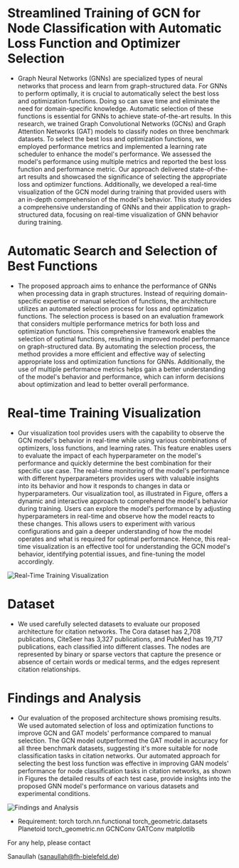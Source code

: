 # Streamlined Training of GCN for Node Classification with Automatic Loss Function and Optimizer Selection


- Graph Neural Networks (GNNs) are specialized types of neural networks that process and learn from graph-structured data. For GNNs to perform optimally, it is crucial to automatically select the best loss and optimization functions. Doing so can save time and eliminate the need for domain-specific knowledge. Automatic selection of these functions is essential for GNNs to achieve state-of-the-art results. In this research, we trained Graph Convolutional Networks (GCNs) and Graph Attention Networks (GAT) models to classify nodes on three benchmark datasets. To select the best loss and optimization functions, we employed performance metrics and implemented a learning rate scheduler to enhance the model's performance. We assessed the model's performance using multiple metrics and reported the best loss function and performance metric. Our approach delivered state-of-the-art results and showcased the significance of selecting the appropriate loss and optimizer functions. Additionally, we developed a real-time visualization of the GCN model during training that provided users with an in-depth comprehension of the model's behavior. This study provides a comprehensive understanding of GNNs and their application to graph-structured data, focusing on real-time visualization of GNN behavior during training.


# Automatic Search and Selection of Best Functions

 - The proposed approach aims to enhance the performance of GNNs when processing data in graph structures. Instead of requiring domain-specific expertise or manual selection of functions, the architecture utilizes an automated selection process for loss and optimization functions. The selection process is based on an evaluation framework that considers multiple performance metrics for both loss and optimization functions. This comprehensive framework enables the selection of optimal functions, resulting in improved model performance on graph-structured data. By automating the selection process, the method provides a more efficient and effective way of selecting appropriate loss and optimization functions for GNNs. Additionally, the use of multiple performance metrics helps gain a better understanding of the model's behavior and performance, which can inform decisions about optimization and lead to better overall performance.


# Real-time Training Visualization
 
  - Our visualization tool provides users with the capability to observe the GCN model's behavior in real-time while using various combinations of optimizers, loss functions, and learning rates. This feature enables users to evaluate the impact of each hyperparameter on the model's performance and quickly determine the best combination for their specific use case. The real-time monitoring of the model's performance with different hyperparameters provides users with valuable insights into its behavior and how it responds to changes in data or hyperparameters. Our visualization tool, as illustrated in Figure, offers a dynamic and interactive approach to comprehend the model's behavior during training. Users can explore the model's performance by adjusting hyperparameters in real-time and observe how the model reacts to these changes. This allows users to experiment with various configurations and gain a deeper understanding of how the model operates and what is required for optimal performance. Hence, this real-time visualization is an effective tool for understanding the GCN model's behavior, identifying potential issues, and fine-tuning the model accordingly.

![Real-Time Training Visualization](https://github.com/Rao-Sanaullah/GNN-Classification-with-Automatic-Loss-Function-and-Optimizer-Selection/blob/main/runtime.png)

# Dataset

 - We used carefully selected datasets to evaluate our proposed architecture for citation networks. The Cora dataset has 2,708 publications, CiteSeer has 3,327 publications, and PubMed has 19,717 publications, each classified into different classes. The nodes are represented by binary or sparse vectors that capture the presence or absence of certain words or medical terms, and the edges represent citation relationships.

# Findings and Analysis

 - Our evaluation of the proposed architecture shows promising results. We used automated selection of loss and optimization functions to improve GCN and GAT models' performance compared to manual selection. The GCN model outperformed the GAT model in accuracy for all three benchmark datasets, suggesting it's more suitable for node classification tasks in citation networks. Our automated approach for selecting the best loss function was effective in improving GAN models' performance for node classification tasks in citation networks, as shown in Figures the detailed results of each test case, provide insights into the proposed GNN model's performance on various datasets and experimental conditions.

![Findings and Analysis](https://github.com/Rao-Sanaullah/GNN-Classification-with-Automatic-Loss-Function-and-Optimizer-Selection/blob/main/results.jpg)


- Requirement:
    torch
    torch.nn.functional
    torch_geometric.datasets 
    Planetoid
    torch_geometric.nn 
    GCNConv
    GATConv
    matplotlib

For any help, please contact

Sanaullah (sanaullah@fh-bielefeld.de)
